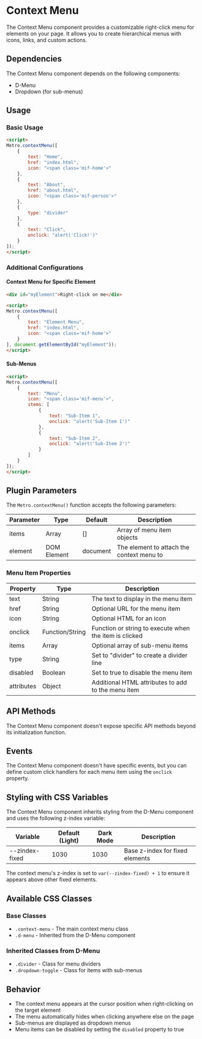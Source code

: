 # Context Menu

The Context Menu component provides a customizable right-click menu for elements on your page. It allows you to create hierarchical menus with icons, links, and custom actions.

## Dependencies

The Context Menu component depends on the following components:
- D-Menu
- Dropdown (for sub-menus)

## Usage

### Basic Usage

```html
<script>
Metro.contextMenu([
    {
        text: "Home",
        href: "index.html",
        icon: "<span class='mif-home'>"
    },
    {
        text: "About",
        href: "about.html",
        icon: "<span class='mif-person'>"
    },
    {
        type: "divider"
    },
    {
        text: "Click",
        onclick: "alert('Click!')"
    }
]);
</script>
```

### Additional Configurations

#### Context Menu for Specific Element

```html
<div id="myElement">Right-click on me</div>

<script>
Metro.contextMenu([
    {
        text: "Element Menu",
        href: "index.html",
        icon: "<span class='mif-home'>"
    }
], document.getElementById("myElement"));
</script>
```

#### Sub-Menus

```html
<script>
Metro.contextMenu([
    {
        text: "Menu",
        icon: "<span class='mif-menu'>",
        items: [
            {
                text: "Sub-Item 1",
                onclick: "alert('Sub-Item 1')"
            },
            {
                text: "Sub-Item 2",
                onclick: "alert('Sub-Item 2')"
            }
        ]
    }
]);
</script>
```

## Plugin Parameters

The `Metro.contextMenu()` function accepts the following parameters:

| Parameter | Type | Default | Description |
| --- | --- | --- | --- |
| items | Array | [] | Array of menu item objects |
| element | DOM Element | document | The element to attach the context menu to |

### Menu Item Properties

| Property | Type | Description |
| --- | --- | --- |
| text | String | The text to display in the menu item |
| href | String | Optional URL for the menu item |
| icon | String | Optional HTML for an icon |
| onclick | Function/String | Function or string to execute when the item is clicked |
| items | Array | Optional array of sub-menu items |
| type | String | Set to "divider" to create a divider line |
| disabled | Boolean | Set to true to disable the menu item |
| attributes | Object | Additional HTML attributes to add to the menu item |

## API Methods

The Context Menu component doesn't expose specific API methods beyond its initialization function.

## Events

The Context Menu component doesn't have specific events, but you can define custom click handlers for each menu item using the `onclick` property.

## Styling with CSS Variables

The Context Menu component inherits styling from the D-Menu component and uses the following z-index variable:

| Variable | Default (Light) | Dark Mode | Description |
| --- | --- | --- | --- |
| --zindex-fixed | 1030 | 1030 | Base z-index for fixed elements |

The context menu's z-index is set to `var(--zindex-fixed) + 1` to ensure it appears above other fixed elements.

## Available CSS Classes

### Base Classes
- `.context-menu` - The main context menu class
- `.d-menu` - Inherited from the D-Menu component

### Inherited Classes from D-Menu
- `.divider` - Class for menu dividers
- `.dropdown-toggle` - Class for items with sub-menus

## Behavior

- The context menu appears at the cursor position when right-clicking on the target element
- The menu automatically hides when clicking anywhere else on the page
- Sub-menus are displayed as dropdown menus
- Menu items can be disabled by setting the `disabled` property to true